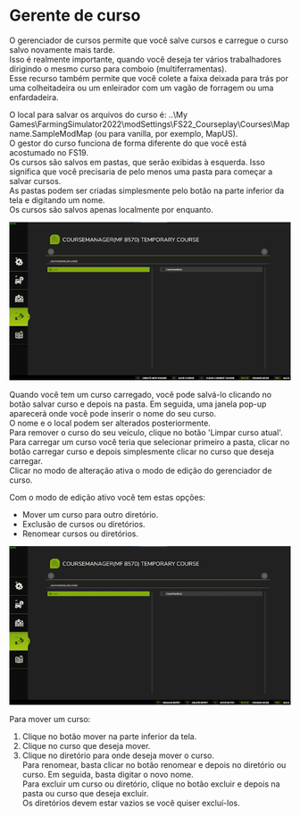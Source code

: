# Gerente de curso

  
O gerenciador de cursos permite que você salve cursos e carregue o curso salvo novamente mais tarde.  
Isso é realmente importante, quando você deseja ter vários trabalhadores dirigindo o mesmo curso para comboio (multiferramentas).  
Esse recurso também permite que você colete a faixa deixada para trás por uma colheitadeira ou um enleirador com um vagão de forragem ou uma enfardadeira.  
  
O local para salvar os arquivos do curso é: ..\My Games\FarmingSimulator2022\modSettings\FS22_Courseplay\Courses\Mapname.SampleModMap (ou para vanilla, por exemplo, MapUS).  
O gestor do curso funciona de forma diferente do que você está acostumado no FS19.  
Os cursos são salvos em pastas, que serão exibidas à esquerda. Isso significa que você precisaria de pelo menos uma pasta para começar a salvar cursos.  
As pastas podem ser criadas simplesmente pelo botão na parte inferior da tela e digitando um nome.  
Os cursos são salvos apenas localmente por enquanto.  


![Image](../assets/images/managerbasehelp_0_0_765_430.png)

  
Quando você tem um curso carregado, você pode salvá-lo clicando no botão salvar curso e depois na pasta. Em seguida, uma janela pop-up aparecerá onde você pode inserir o nome do seu curso.  
O nome e o local podem ser alterados posteriormente.  
Para remover o curso do seu veículo, clique no botão 'Limpar curso atual'.  
Para carregar um curso você teria que selecionar primeiro a pasta, clicar no botão carregar curso e depois simplesmente clicar no curso que deseja carregar.  
Clicar no modo de alteração ativa o modo de edição do gerenciador de curso.  


  
Com o modo de edição ativo você tem estas opções:  
- Mover um curso para outro diretório.  
- Exclusão de cursos ou diretórios.  
- Renomear cursos ou diretórios.  


![Image](../assets/images/manageredithelp_0_0_765_430.png)

  
Para mover um curso:  
   1) Clique no botão mover na parte inferior da tela.  
   2) Clique no curso que deseja mover.  
   3) Clique no diretório para onde deseja mover o curso.  
Para renomear, basta clicar no botão renomear e depois no diretório ou curso. Em seguida, basta digitar o novo nome.  
Para excluir um curso ou diretório, clique no botão excluir e depois na pasta ou curso que deseja excluir.  
Os diretórios devem estar vazios se você quiser excluí-los.  


